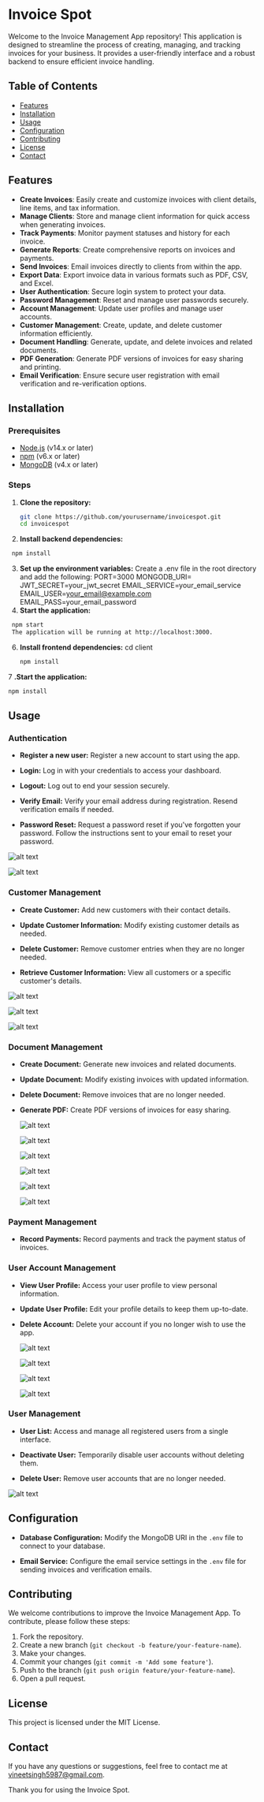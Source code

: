 # Invoice Spot

Welcome to the Invoice Management App repository! This application is designed to streamline the process of creating, managing, and tracking invoices for your business. It provides a user-friendly interface and a robust backend to ensure efficient invoice handling.

## Table of Contents

- [Features](#features)
- [Installation](#installation)
- [Usage](#usage)
- [Configuration](#configuration)
- [Contributing](#contributing)
- [License](#license)
- [Contact](#contact)

## Features

- **Create Invoices**: Easily create and customize invoices with client details, line items, and tax information.
- **Manage Clients**: Store and manage client information for quick access when generating invoices.
- **Track Payments**: Monitor payment statuses and history for each invoice.
- **Generate Reports**: Create comprehensive reports on invoices and payments.
- **Send Invoices**: Email invoices directly to clients from within the app.
- **Export Data**: Export invoice data in various formats such as PDF, CSV, and Excel.
- **User Authentication**: Secure login system to protect your data.
- **Password Management**: Reset and manage user passwords securely.
- **Account Management**: Update user profiles and manage user accounts.
- **Customer Management**: Create, update, and delete customer information efficiently.
- **Document Handling**: Generate, update, and delete invoices and related documents.
- **PDF Generation**: Generate PDF versions of invoices for easy sharing and printing.
- **Email Verification**: Ensure secure user registration with email verification and re-verification options.

## Installation

### Prerequisites

- [Node.js](https://nodejs.org/) (v14.x or later)
- [npm](https://www.npmjs.com/) (v6.x or later)
- [MongoDB](https://www.mongodb.com/) (v4.x or later)

### Steps

1. **Clone the repository:**
   ```bash
   git clone https://github.com/yourusername/invoicespot.git
   cd invoicespot
   ```

2. **Install backend dependencies:**
  ```bash
   npm install
   ```
3. **Set up the environment variables:**
   Create a .env file in the root directory and add the following:
   PORT=3000
   MONGODB_URI=
   JWT_SECRET=your_jwt_secret
   EMAIL_SERVICE=your_email_service
   EMAIL_USER=your_email@example.com
   EMAIL_PASS=your_email_password
5. **Start the application:**
  ```bash
   npm start
   The application will be running at http://localhost:3000.
   ```
6. **Install frontend dependencies:**
   cd client
   ```bash
   npm install
   ```
7  **.Start the application:**
   ```bash
   npm install
   ```

## Usage

### Authentication

- **Register a new user:**
  Register a new account to start using the app.

- **Login:**
  Log in with your credentials to access your dashboard.

- **Logout:**
  Log out to end your session securely.

- **Verify Email:**
  Verify your email address during registration.
  Resend verification emails if needed.

- **Password Reset:**
  Request a password reset if you've forgotten your password.
  Follow the instructions sent to your email to reset your password.

![alt text](https://github.com/Vineet829/Stock-Management/blob/main/images/invoice1.png)

![alt text](https://github.com/Vineet829/Stock-Management/blob/main/images/invoice2.png)


### Customer Management

- **Create Customer:**
  Add new customers with their contact details.

- **Update Customer Information:**
  Modify existing customer details as needed.

- **Delete Customer:**
  Remove customer entries when they are no longer needed.

- **Retrieve Customer Information:**
  View all customers or a specific customer's details.

![alt text](https://github.com/Vineet829/Stock-Management/blob/main/images/invoice10.png)

![alt text](https://github.com/Vineet829/Stock-Management/blob/main/images/invoice15.png)

![alt text](https://github.com/Vineet829/Stock-Management/blob/main/images/invoice16.png)



### Document Management

- **Create Document:**
  Generate new invoices and related documents.

- **Update Document:**
  Modify existing invoices with updated information.

- **Delete Document:**
  Remove invoices that are no longer needed.

- **Generate PDF:**
  Create PDF versions of invoices for easy sharing.

  ![alt text](https://github.com/Vineet829/Stock-Management/blob/main/images/invoice6.png)

  ![alt text](https://github.com/Vineet829/Stock-Management/blob/main/images/invoice7.png)

  ![alt text](https://github.com/Vineet829/Stock-Management/blob/main/images/invoice8.png)

  ![alt text](https://github.com/Vineet829/Stock-Management/blob/main/images/invoice9.png)

  ![alt text](https://github.com/Vineet829/Stock-Management/blob/main/images/invoice12.png)

  ![alt text](https://github.com/Vineet829/Stock-Management/blob/main/images/invoice13.png)

### Payment Management

- **Record Payments:**
  Record payments and track the payment status of invoices.

### User Account Management

- **View User Profile:**
  Access your user profile to view personal information.

- **Update User Profile:**
  Edit your profile details to keep them up-to-date.

- **Delete Account:**
  Delete your account if you no longer wish to use the app.

  ![alt text](https://github.com/Vineet829/Stock-Management/blob/main/images/invoice3.png)

  ![alt text](https://github.com/Vineet829/Stock-Management/blob/main/images/invoice4.png)

  ![alt text](https://github.com/Vineet829/Stock-Management/blob/main/images/invoice5.png)

  ![alt text](https://github.com/Vineet829/Stock-Management/blob/main/images/invoice1.png)


### User Management

- **User List:**
  Access and manage all registered users from a single interface.

- **Deactivate User:**
  Temporarily disable user accounts without deleting them.

- **Delete User:**
  Remove user accounts that are no longer needed.

![alt text](https://github.com/Vineet829/Stock-Management/blob/main/images/invoice11.png)


## Configuration

- **Database Configuration:**
  Modify the MongoDB URI in the `.env` file to connect to your database.

- **Email Service:**
  Configure the email service settings in the `.env` file for sending invoices and verification emails.

## Contributing

We welcome contributions to improve the Invoice Management App. To contribute, please follow these steps:

1. Fork the repository.
2. Create a new branch (`git checkout -b feature/your-feature-name`).
3. Make your changes.
4. Commit your changes (`git commit -m 'Add some feature'`).
5. Push to the branch (`git push origin feature/your-feature-name`).
6. Open a pull request.


## License

This project is licensed under the MIT License.

## Contact

If you have any questions or suggestions, feel free to contact me at vineetsingh5987@gmail.com.

Thank you for using the Invoice Spot.


   
